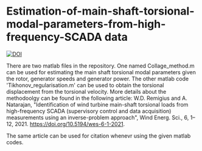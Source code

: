 # Estimation-of-main-shaft-torsional-modal-parameters-from-high-frequency-SCADA data
[![DOI](https://zenodo.org/badge/424227328.svg)](https://zenodo.org/badge/latestdoi/424227328)

There are two matlab files in the repository. One named Collage_method.m can be used for estimating the main shaft torsional modal parameters given the rotor, generator speeds and generator power. The other matlab code 'Tikhonov_regularisation.m' can be used to obtain the torsional displacement from the torsional velocity. More details about the methodoolgy can be found in the following article:
W.D. Remigius and A. Natarajan, "Identification of wind turbine main-shaft torsional loads from high-frequency SCADA (supervisory control and data acquisition) measurements using an inverse-problem approach", Wind Energ. Sci., 6, 1–12, 2021. https://doi.org/10.5194/wes-6-1-2021.

The same article can be used for citation whenevr using the given matlab codes.
